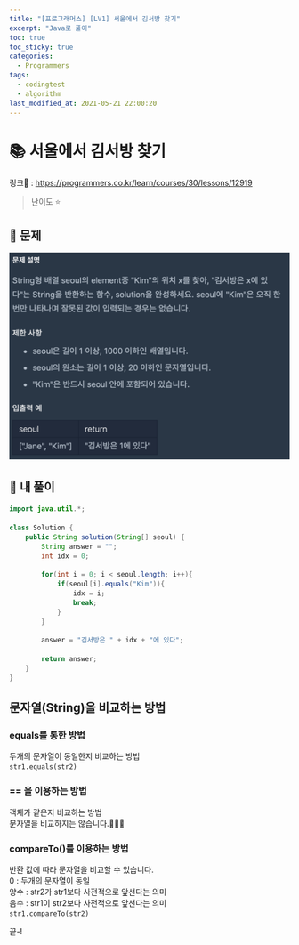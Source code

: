 ```yaml
---
title: "[프로그래머스] [LV1] 서울에서 김서방 찾기"
excerpt: "Java로 풀이"
toc: true
toc_sticky: true
categories:
  - Programmers
tags:
  - codingtest
  - algorithm
last_modified_at: 2021-05-21 22:00:20
---
```


# 📚 서울에서 김서방 찾기
  
링크📎 : <https://programmers.co.kr/learn/courses/30/lessons/12919>  

>난이도 ⭐️
  
## 📖 문제  
  
![이미지](/assets/images/Programmers/Lv1/30-1.png)
  
## 📝 내 풀이  
  
```java  
import java.util.*;

class Solution {
    public String solution(String[] seoul) {
        String answer = "";
        int idx = 0;
        
        for(int i = 0; i < seoul.length; i++){
            if(seoul[i].equals("Kim")){
                idx = i;
                break;
            }
        }
        
        answer = "김서방은 " + idx + "에 있다";
        
        return answer;
    }
}
```  
  
## 문자열(String)을 비교하는 방법
### equals를 통한 방법
  
두개의 문자열이 동일한지 비교하는 방법  
`str1.equals(str2)`  
  
### == 을 이용하는 방법  
  
객체가 같은지 비교하는 방법  
문자열을 비교하지는 않습니다.🙅🏻‍♂️  
  
### compareTo()를 이용하는 방법
반환 값에 따라 문자열을 비교할 수 있습니다.  
0 : 두개의 문자열이 동일  
양수 : str2가 str1보다 사전적으로 앞선다는 의미  
음수 : str1이 str2보다 사전적으로 앞선다는 의미  
`str1.compareTo(str2)` 

끝-!
